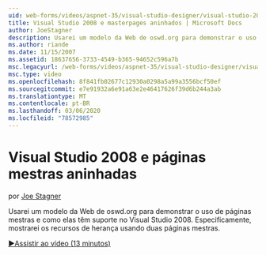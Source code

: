 ```yaml
---
uid: web-forms/videos/aspnet-35/visual-studio-designer/visual-studio-2008-and-nested-masterpages
title: Visual Studio 2008 e masterpages aninhados | Microsoft Docs
author: JoeStagner
description: Usarei um modelo da Web de oswd.org para demonstrar o uso de páginas mestras e como elas têm suporte no Visual Studio 2008. Especificamente, vou mostrar...
ms.author: riande
ms.date: 11/15/2007
ms.assetid: 18637656-3733-4549-b365-94652c596a7b
msc.legacyurl: /web-forms/videos/aspnet-35/visual-studio-designer/visual-studio-2008-and-nested-masterpages
msc.type: video
ms.openlocfilehash: 8f841fb02677c12930a0298a5a99a3556bcf50ef
ms.sourcegitcommit: e7e91932a6e91a63e2e46417626f39d6b244a3ab
ms.translationtype: MT
ms.contentlocale: pt-BR
ms.lasthandoff: 03/06/2020
ms.locfileid: "78572985"
---
```

# <a name="visual-studio-2008-and-nested-masterpages"></a>Visual Studio 2008 e páginas mestras aninhadas

por [Joe Stagner](https://github.com/JoeStagner)

Usarei um modelo da Web de oswd.org para demonstrar o uso de páginas mestras e como elas têm suporte no Visual Studio 2008. Especificamente, mostrarei os recursos de herança usando duas páginas mestras.

[&#9654;Assistir ao vídeo (13 minutos)](https://channel9.msdn.com/Blogs/ASP-NET-Site-Videos/visual-studio-2008-and-nested-masterpages)
